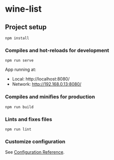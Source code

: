 # wine-list

## Project setup
```
npm install
```

### Compiles and hot-reloads for development
```
npm run serve
```

App running at:
  - Local:   http://localhost:8080/ 
  - Network: http://192.168.0.13:8080/

### Compiles and minifies for production
```
npm run build
```

### Lints and fixes files
```
npm run lint
```

### Customize configuration
See [Configuration Reference](https://cli.vuejs.org/config/).
